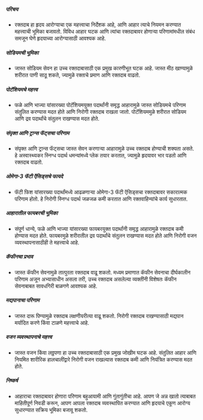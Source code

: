 ##### परिचय
* रक्तदाब हा हृदय आरोग्याचा एक महत्त्वाचा निर्देशक आहे, आणि आहार त्याचे नियमन करण्यात महत्त्वाची भूमिका बजावतो. विविध आहार घटक आणि त्यांचा रक्तदाबावर होणाऱ्या परिणामांमधील संबंध समजून घेणे हृदयाच्या आरोग्यासाठी आवश्यक आहे.

##### सोडियमची भूमिका
* जास्त सोडियम सेवन हा उच्च रक्तदाबासाठी एक प्रमुख कारणीभूत घटक आहे. जास्त मीठ खाण्यामुळे शरीरात पाणी साठू शकते, ज्यामुळे रक्ताचे प्रमाण आणि रक्तदाब वाढतो.

##### पोटॅशियमचे महत्त्व
* फळे आणि भाज्या यांसारख्या पोटॅशियमयुक्त पदार्थांनी समृद्ध आहारामुळे जास्त सोडियमचे परिणाम संतुलित करण्यास मदत होते आणि निरोगी रक्तदाब राखला जातो. पोटॅशियममुळे शरीरात सोडियम आणि द्रव पदार्थांचे संतुलन राखण्यास मदत होते.

##### संपृक्त आणि ट्रान्स फॅट्सचा परिणाम
* संपृक्त आणि ट्रान्स फॅट्सचा जास्त सेवन करणाऱ्या आहारामुळे उच्च रक्तदाब होण्याची शक्यता असते. हे अस्वास्थ्यकर स्निग्ध पदार्थ धमन्यांमध्ये प्लेक तयार करतात, ज्यामुळे हृदयावर भार पडतो आणि रक्तदाब वाढतो.

##### ओमेगा-3 फॅटी ऍसिड्सचे फायदे
* फॅटी फिश यांसारख्या पदार्थांमध्ये आढळणाऱ्या ओमेगा-3 फॅटी ऍसिड्सचा रक्तदाबावर सकारात्मक परिणाम होतो. हे निरोगी स्निग्ध पदार्थ जळजळ कमी करतात आणि रक्तवाहिन्यांचे कार्य सुधारतात.

##### आहारातील फायबरची भूमिका
* संपूर्ण धान्ये, फळे आणि भाज्या यांसारख्या फायबरयुक्त पदार्थांनी समृद्ध आहारामुळे रक्तदाब कमी होण्यास मदत होते. फायबरमुळे शरीरातील द्रव पदार्थांचे संतुलन राखण्यास मदत होते आणि निरोगी वजन व्यवस्थापनासाठीही ते महत्त्वाचे आहे.

##### कॅफीनचा प्रभाव
* जास्त कॅफीन सेवनामुळे तात्पुरता रक्तदाब वाढू शकतो. मध्यम प्रमाणात कॅफीन सेवनाचा दीर्घकालीन परिणाम अजून अभ्यासाधीन असला तरी, उच्च रक्तदाब असलेल्या व्यक्तींनी विशेषतः कॅफीन सेवनाबाबत सावधगिरी बाळगणे आवश्यक आहे.

##### मद्यपानाचा परिणाम
* जास्त दारू पिण्यामुळे रक्तदाब लक्षणीयरीत्या वाढू शकतो. निरोगी रक्तदाब राखण्यासाठी मद्यपान मर्यादित करणे किंवा टाळणे महत्त्वाचे आहे.

##### वजन व्यवस्थापनाचे महत्त्व
* जास्त वजन किंवा लठ्ठपणा हा उच्च रक्तदाबासाठी एक प्रमुख जोखीम घटक आहे. संतुलित आहार आणि नियमित शारीरिक हालचालींद्वारे निरोगी वजन राखल्यास रक्तदाब कमी आणि नियंत्रित करण्यास मदत होते.

##### निष्कर्ष
* आहाराचा रक्तदाबावर होणारा परिणाम बहुआयामी आणि गुंतागुंतीचा आहे. आपण जे अन्न खातो त्याबाबत माहितीपूर्ण निवडी करून, आपण आपला रक्तदाब व्यवस्थापित करण्यात आणि हृदयाचे एकूण आरोग्य सुधारण्यात सक्रिय भूमिका बजावू शकतो.